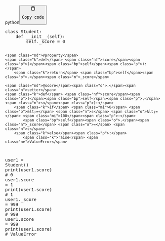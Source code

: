 <div class="code-element"><div class="lang-line"><text>python</text><button class="copy-code-button" onclick="copyCode(this)"><svg style="width: 1.2em;height: 1.2em;" aria-hidden="true" xmlns="http://www.w3.org/2000/svg" fill="none" viewBox="0 0 24 24"><path stroke="currentColor" stroke-linecap="round" stroke-linejoin="round" stroke-width="2" d="M15 4h3a1 1 0 0 1 1 1v15a1 1 0 0 1-1 1H6a1 1 0 0 1-1-1V5a1 1 0 0 1 1-1h3m0 3h6m-5-4v4h4V3h-4Z"/></svg><pre>Copy code</pre></button></div><div class="code"><div class="highlight"><pre><span></span><span class="k">class</span> <span class="nc">Student</span><span class="p">:</span>
    <span class="k">def</span> <span class="fm">__init__</span><span class="p">(</span><span class="bp">self</span><span class="p">):</span>
        <span class="bp">self</span><span class="o">.</span><span class="n">_score</span> <span class="o">=</span> <span class="mi">0</span>

    <span class="nd">@property</span>
    <span class="k">def</span> <span class="nf">score</span><span class="p">(</span><span class="bp">self</span><span class="p">):</span>
        <span class="k">return</span> <span class="bp">self</span><span class="o">.</span><span class="n">_score</span>

    <span class="nd">@score</span><span class="o">.</span><span class="n">setter</span>
    <span class="k">def</span> <span class="nf">score</span><span class="p">(</span><span class="bp">self</span><span class="p">,</span> <span class="n">s</span><span class="p">):</span>
        <span class="k">if</span> <span class="mi">0</span> <span class="o">&lt;=</span> <span class="n">s</span> <span class="o">&lt;=</span> <span class="mi">100</span><span class="p">:</span>
            <span class="bp">self</span><span class="o">.</span><span class="n">_score</span> <span class="o">=</span> <span class="n">s</span>
        <span class="k">else</span><span class="p">:</span>
            <span class="k">raise</span> <span class="ne">ValueError</span>

<span class="n">user1</span> <span class="o">=</span> <span class="n">Student</span><span class="p">()</span>
<span class="nb">print</span><span class="p">(</span><span class="n">user1</span><span class="o">.</span><span class="n">score</span><span class="p">)</span>  <span class="c1"># 0</span>
<span class="n">user1</span><span class="o">.</span><span class="n">score</span> <span class="o">=</span> <span class="mi">1</span>
<span class="nb">print</span><span class="p">(</span><span class="n">user1</span><span class="o">.</span><span class="n">score</span><span class="p">)</span>  <span class="c1"># 1</span>
<span class="n">user1</span><span class="o">.</span><span class="n">_score</span> <span class="o">=</span> <span class="mi">999</span>
<span class="nb">print</span><span class="p">(</span><span class="n">user1</span><span class="o">.</span><span class="n">score</span><span class="p">)</span>  <span class="c1"># 999</span>
<span class="n">user1</span><span class="o">.</span><span class="n">score</span> <span class="o">=</span> <span class="mi">999</span>
<span class="nb">print</span><span class="p">(</span><span class="n">user1</span><span class="o">.</span><span class="n">score</span><span class="p">)</span>  <span class="c1"># ValueError</span>
</pre></div></div></div>